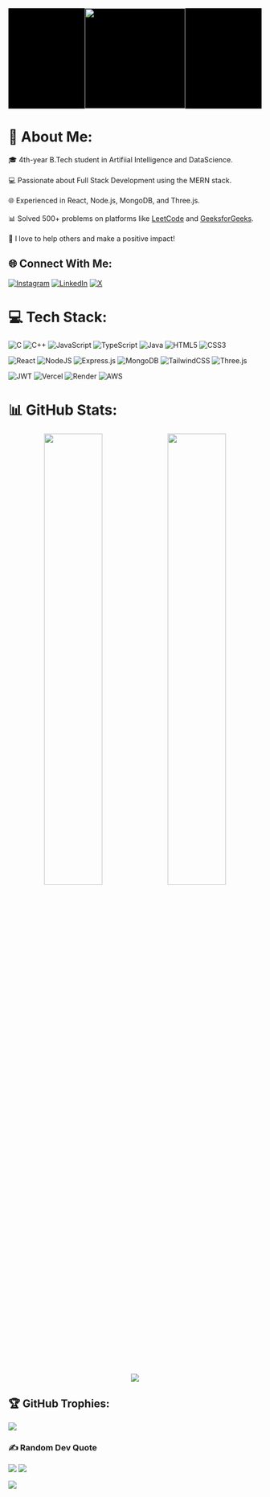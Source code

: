 <div id="header" align="center" width="100%" style="background-color: black;">
  <img src="https://media.giphy.com/media/HscDLzkO8EOTmgkhQP/giphy.gif" height="200px" />
</div>

# 💫 About Me:
🎓 4th-year B.Tech student in Artifiial Intelligence and DataScience.<br>  
💻 Passionate about Full Stack Development using the MERN stack.<br>  
🌐 Experienced in React, Node.js, MongoDB, and Three.js.<br>  
📊 Solved 500+ problems on platforms like [LeetCode](https://leetcode.com/u/sanjeetkumar88/) and [GeeksforGeeks](https://www.geeksforgeeks.org/user/sanjeetv1s8x/).<br>  
🤝 I love to help others and make a positive impact!

## 🌐 Connect With Me:
[![Instagram](https://img.shields.io/badge/Instagram-%23E4405F.svg?logo=Instagram&logoColor=white)](https://instagram.com/sanjeetvermaa88) 
[![LinkedIn](https://img.shields.io/badge/LinkedIn-%230077B5.svg?logo=linkedin&logoColor=white)](https://linkedin.com/in/sanjeetkumar88) 
[![X](https://img.shields.io/badge/X-black.svg?logo=X&logoColor=white)](https://x.com/sanjeetverma88)

# 💻 Tech Stack:
![C](https://img.shields.io/badge/c-%2300599C.svg?style=for-the-badge&logo=c&logoColor=white) 
![C++](https://img.shields.io/badge/c++-%2300599C.svg?style=for-the-badge&logo=c%2B%2B&logoColor=white) 
![JavaScript](https://img.shields.io/badge/javascript-%23323330.svg?style=for-the-badge&logo=javascript&logoColor=%23F7DF1E) 
![TypeScript](https://img.shields.io/badge/typescript-%23007ACC.svg?style=for-the-badge&logo=typescript&logoColor=white) 
![Java](https://img.shields.io/badge/java-%23ED8B00.svg?style=for-the-badge&logo=openjdk&logoColor=white) 
![HTML5](https://img.shields.io/badge/html5-%23E34F26.svg?style=for-the-badge&logo=html5&logoColor=white) 
![CSS3](https://img.shields.io/badge/css3-%231572B6.svg?style=for-the-badge&logo=css3&logoColor=white)

![React](https://img.shields.io/badge/react-%2320232a.svg?style=for-the-badge&logo=react&logoColor=%2361DAFB) 
![NodeJS](https://img.shields.io/badge/node.js-6DA55F?style=for-the-badge&logo=node.js&logoColor=white) 
![Express.js](https://img.shields.io/badge/express.js-%23404d59.svg?style=for-the-badge&logo=express&logoColor=%2361DAFB) 
![MongoDB](https://img.shields.io/badge/MongoDB-%234ea94b.svg?style=for-the-badge&logo=mongodb&logoColor=white) 
![TailwindCSS](https://img.shields.io/badge/tailwindcss-%2338B2AC.svg?style=for-the-badge&logo=tailwind-css&logoColor=white) 
![Three.js](https://img.shields.io/badge/threejs-black?style=for-the-badge&logo=three.js&logoColor=white)

![JWT](https://img.shields.io/badge/JWT-black?style=for-the-badge&logo=JSON%20web%20tokens) 
![Vercel](https://img.shields.io/badge/vercel-%23000000.svg?style=for-the-badge&logo=vercel&logoColor=white) 
![Render](https://img.shields.io/badge/Render-%46E3B7.svg?style=for-the-badge&logo=render&logoColor=white) 
![AWS](https://img.shields.io/badge/AWS-%23FF9900.svg?style=for-the-badge&logo=amazon-aws&logoColor=white)

# 📊 GitHub Stats:
<div align="center">
  <img src="https://github-readme-streak-stats.herokuapp.com/?user=sanjeetkumar88&theme=gotham&hide_border=false" width="48%" />
  <img src="https://github-readme-stats.vercel.app/api?username=sanjeetkumar88&theme=dark&hide_border=false&include_all_commits=true&count_private=true" width="48%" />
  <img src="https://github-readme-stats.vercel.app/api/top-langs/?username=sanjeetkumar88&theme=gotham&hide_border=false&include_all_commits=true&count_private=true&layout=compact" />
</div>

## 🏆 GitHub Trophies:
![](https://github-profile-trophy.vercel.app/?username=sanjeetkumar88&theme=radical&no-frame=false&no-bg=true&margin-w=4)

### ✍️ Random Dev Quote
![](https://quotes-github-readme.vercel.app/api?type=vetical&theme=gruvbox) 
![](https://github-contributor-stats.vercel.app/api?username=sanjeetkumar88&limit=5&theme=dark&combine_all_yearly_contributions=true)

[![](https://visitcount.itsvg.in/api?id=sanjeetkumar88&icon=4&color=1)](https://visitcount.itsvg.in)

<!-- Proudly created with GPRM ( https://gprm.itsvg.in ) -->
